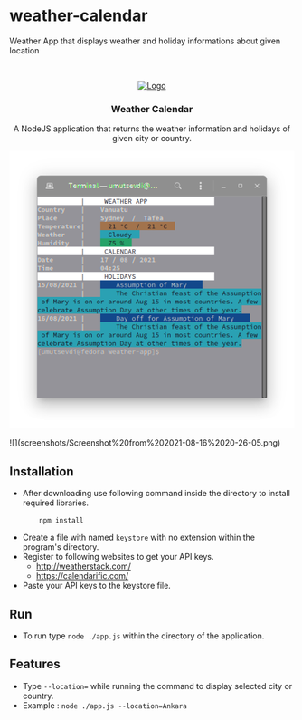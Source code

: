 # weather-calendar
Weather App that displays weather and holiday informations about given location


<br />
<p align="center">
  <a href="https://github.com/Weather">
    <img src="https://img.icons8.com/color/80/nodejs.png" alt="Logo" width="80" height="80">
  </a>
  
  <h3 align="center">Weather Calendar</h3>
  
  <p align="center">A NodeJS application that returns the weather information and holidays of given city or country.</p>
  <p align="center"><img src="screenshots/Screenshot%20from%202021-08-16%2020-26-05.png">
</p>
![](screenshots/Screenshot%20from%202021-08-16%2020-26-05.png)

## Installation
* After downloading use following command inside the directory to install required libraries.
    ```
        npm install
    ```
* Create a file with named `keystore` with no extension within the program's directory.
* Register to following websites to get your API keys.
    * http://weatherstack.com/
    * https://calendarific.com/
* Paste your API keys to the keystore file.

## Run
* To run type `node ./app.js` within the directory of the application.


## Features
* Type `--location=` while running the command to display selected city or country.
* Example : `node ./app.js --location=Ankara`
